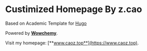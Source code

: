# Custimized Homepage By z.cao

Based on Academic Template for [Hugo](https://github.com/gohugoio/hugo)

Powered by [**Wowchemy**](https://wowchemy.com).

Visit my homepage: [**www.caoz.top**](https://www.caoz.top).